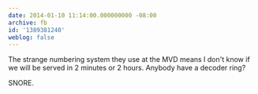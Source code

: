 ```yaml
---
date: 2014-01-10 11:14:00.000000000 -08:00
archive: fb
id: '1389381240'
weblog: false
---
```


The strange numbering system they use at the MVD means I don't know if we will be served in 2 minutes or 2 hours. Anybody have a decoder ring?

SNORE.
